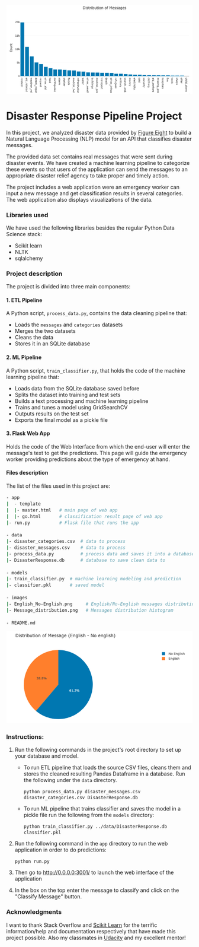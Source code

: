 ![alt Disaster Response Project](images/Message_distribution.png)

# Disaster Response Pipeline Project

In this project, we analyzed disaster data provided by [Figure Eight](https://www.figure-eight.com/) to build a Natural Language Processing (NLP) model for an API that classifies disaster messages.

The provided data set contains real messages that were sent during disaster events. We have created a machine learning pipeline to categorize these events so that users of the application can send the messages to an appropriate disaster relief agency to take proper and timely action.

The project includes a web application were an emergency worker can input a new message and get classification results in several categories. The web application also displays visualizations of the data.

### Libraries used

We have used the following libraries besides the regular Python Data Science stack:

- Scikit learn
- NLTK
- sqlalchemy

### Project description

The project is divided into three main components:

#### 1. ETL Pipeline

A Python script, `process_data.py`, contains the data cleaning pipeline that:

- Loads the `messages` and `categories` datasets
- Merges the two datasets
- Cleans the data
- Stores it in an SQLite database

#### 2. ML Pipeline

A Python script, `train_classifier.py`, that holds the code of the machine learning pipeline that:

- Loads data from the SQLite database saved before
- Splits the dataset into training and test sets
- Builds a text processing and machine learning pipeline
- Trains and tunes a model using GridSearchCV
- Outputs results on the test set
- Exports the final model as a pickle file

#### 3. Flask Web App

Holds the code of the Web Interface from which the end-user will enter the message's text to get the predictions. This page will guide the emergency worker providing predictions about the type of emergency at hand.

#### Files description

The list of the files used in this project are:

```sh
- app
|  - template
|  |- master.html   # main page of web app
|  |- go.html       # classification result page of web app
|- run.py           # Flask file that runs the app

- data
|- disaster_categories.csv  # data to process
|- disaster_messages.csv    # data to process
|- process_data.py          # process data and saves it into a database
|- DisasterResponse.db      # database to save clean data to

- models
|- train_classifier.py  # machine learning modeling and prediction
|- classifier.pkl       # saved model

- images
|- English_No-English.png     # English/No-English messages distribution
|- Message_distribution.png   # Messages distribution histogram

- README.md
```
![alt Disaster Response Project](images/English_No-English.png)

### Instructions:

1. Run the following commands in the project's root directory to set up your database and model.

    - To run ETL pipeline that loads the source CSV files, cleans them and stores the cleaned resulting Pandas Dataframe in a database. Run the following under the `data` directory.

        ```
        python process_data.py disaster_messages.csv disaster_categories.csv DisasterResponse.db
        ```

    - To run ML pipeline that trains classifier and saves the model in a pickle file run the following from the `models` directory:

        ```
        python train_classifier.py ../data/DisasterResponse.db classifier.pkl
        ```

2. Run the following command in the `app` directory to run the web application in order to do predictions:

    ```
    python run.py
    ```

3. Then go to http://0.0.0.0:3001/ to launch the web interface of the application

4. In the box on the top enter the message to classify and click on the "Classify Message" button.

### Acknowledgments

I want to thank Stack Overflow and [Scikit Learn](https://scikit-learn.org/stable/index.html) for the terrific information/help and documentation respectively that have made this project possible. Also my classmates in [Udacity](https://www.udacity.com) and my excellent mentor!
